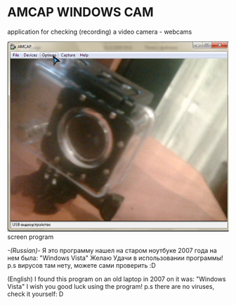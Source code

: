 # AMCAP WINDOWS CAM
application for checking (recording) a video camera - webcams

![alt text](1.jpg "amcam")
screen program

_-(Russian)-_
Я это программу нашел на старом ноутбуке 2007 года на нем была: "Windows Vista"
Желаю Удачи в использовании программы!
p.s вирусов там нету, можете сами проверить :D

(English)
I found this program on an old laptop in 2007 on it was: "Windows Vista"
I wish you good luck using the program!
p.s there are no viruses, check it yourself: D
